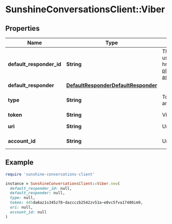 # SunshineConversationsClient::Viber

## Properties

| Name | Type | Description | Notes |
| ---- | ---- | ----------- | ----- |
| **default_responder_id** | **String** | The default responder ID for the integration. This is the ID of the responder that will be used to send messages to the user. For more information, refer to the &lt;a href&#x3D;\&quot;https://developer.zendesk.com/documentation/conversations/messaging-platform/programmable-conversations/switchboard/#default-integration-assignment\&quot;&gt;Switchboard guide&lt;/a&gt;.  | [optional] |
| **default_responder** | [**DefaultResponderDefaultResponder**](DefaultResponderDefaultResponder.md) |  | [optional] |
| **type** | **String** | To configure a Viber integration, acquire the Viber Public Account token from the user and call the Create Integration endpoint.  | [optional][default to &#39;viber&#39;] |
| **token** | **String** | Viber Public Account token. |  |
| **uri** | **String** | Unique URI of the Viber account. | [optional][readonly] |
| **account_id** | **String** | Unique ID of the Viber account. | [optional][readonly] |

## Example

```ruby
require 'sunshine-conversations-client'

instance = SunshineConversationsClient::Viber.new(
  default_responder_id: null,
  default_responder: null,
  type: null,
  token: 445da6az1s345z78-dazcczb2542zv51a-e0vc5fva17480im9,
  uri: null,
  account_id: null
)
```

